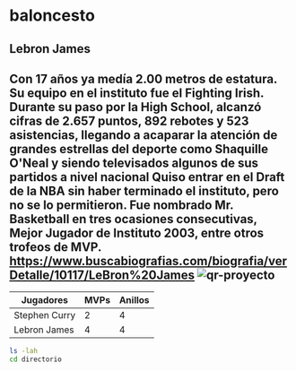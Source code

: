 # baloncesto
## Lebron James
Con 17 años ya medía 2.00 metros de estatura. Su equipo en el instituto fue el Fighting Irish. Durante su paso por la High School, alcanzó cifras de 2.657 puntos, 892 rebotes y 523 asistencias, llegando a acaparar la atención de grandes estrellas del deporte como Shaquille O'Neal y siendo televisados algunos de sus partidos a **nivel nacional**
Quiso entrar en el Draft de la NBA sin haber terminado el instituto, pero no se lo permitieron. Fue nombrado Mr. Basketball en tres ocasiones consecutivas, Mejor Jugador de Instituto 2003, entre otros trofeos de MVP.
https://www.buscabiografias.com/biografia/verDetalle/10117/LeBron%20James
![qr-proyecto](https://github.com/Maauuri/Redes/assets/156670629/b7df992b-80fc-47cb-b950-70da0f406a83)
---
| Jugadores | MVPs | Anillos |
|--|--|--|
| Stephen Curry |  2| 4 |
| Lebron James |4  | 4 |
```bash
ls -lah
cd directorio
```
